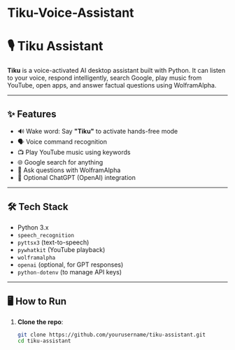 # Tiku-Voice-Assistant
# 🎙️ Tiku Assistant

**Tiku** is a voice-activated AI desktop assistant built with Python. It can listen to your voice, respond intelligently, search Google, play music from YouTube, open apps, and answer factual questions using WolframAlpha.

---

## ✨ Features

- 🔊 Wake word: Say **"Tiku"** to activate hands-free mode
- 🗣️ Voice command recognition
- 📺 Play YouTube music using keywords
- 🌐 Google search for anything
- 🧠 Ask questions with WolframAlpha
- 🧠 Optional ChatGPT (OpenAI) integration
---

## 🛠️ Tech Stack

- Python 3.x
- `speech_recognition`
- `pyttsx3` (text-to-speech)
- `pywhatkit` (YouTube playback)
- `wolframalpha`
- `openai` (optional, for GPT responses)
- `python-dotenv` (to manage API keys)

---

## 🖥️ How to Run

1. **Clone the repo**:
   ```bash
   git clone https://github.com/yourusername/tiku-assistant.git
   cd tiku-assistant
